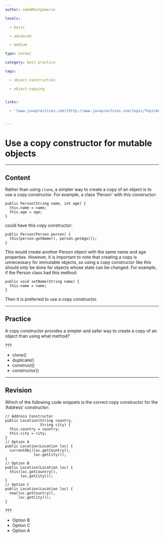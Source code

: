 ```yaml
---
author: adamMontgomerie

levels:

  - basic

  - advanced

  - medium

type: normal

category: best practice

tags:

  - object-construction

  - object-copying


links:

  - '[www.javapractices.com](http://www.javapractices.com/topic/TopicAction.do?Id=71){website}'


---
```


# Use a copy constructor for mutable objects

---
## Content

Rather than using `clone`, a simpler way to create a copy of an object is to use a copy constructor. For example, a class 'Person' with this constructor:

```
public Person(String name, int age) {
  this.name = name;
  this.age = age;
}
```
could have this copy constructor:
```
public Person(Person person) {
  this(person.getName(), person.getAge());
}
```
This would create another Person object with the same name and age properties. However, it is important to note that creating a copy is unnecessary for immutable objects, so using a copy constructor like this should only be done for objects whose state can be changed. For example, if the Person class had this method:
```
public void setName(String name) {
  this.name = name;
}
```
Then it is preferred to use a copy constructor.

---
## Practice

A copy constructor provides a simpler and safer way to create a copy of an object than using what method?

???


* clone()
* duplicate()
* construct()
* constructor()

---
## Revision

Which of the following code snippets is the correct copy constructor for the ‘Address’ constructor:

```
// Address Constructor  
public Location(String country,
                String city) {
  this.country = country;
  this.city = city;
}
// Option A
public Location(Location loc) {
  currentObj(loc.getCountry(),
             loc.getCity());
}
// Option B
public Location(Location loc) {
  this(loc.getCountry(),
       loc.getCity());
}
// Option C
public Location(Location loc) {
  now(loc.getCountry(),
      loc.getCity());
}
```
???


* Option B
* Option C
* Option A

 
